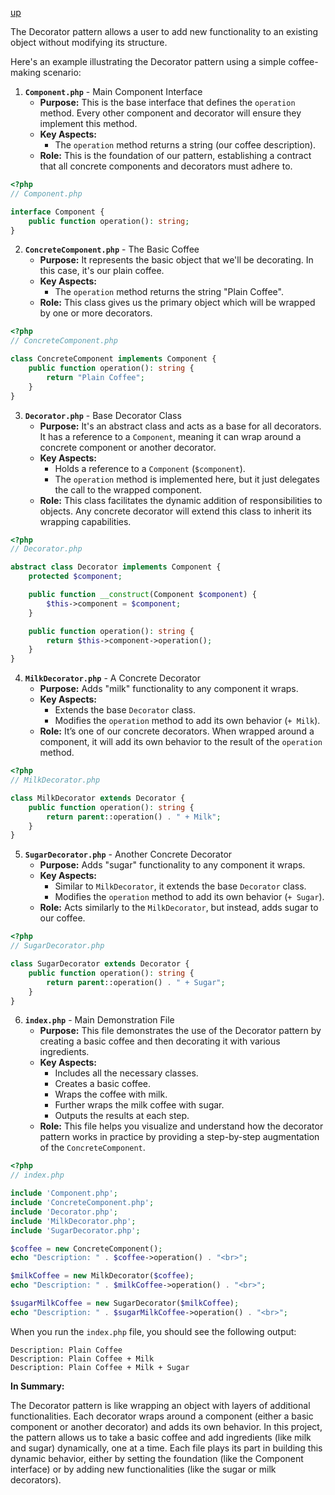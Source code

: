 [up](../README.md)

The Decorator pattern allows a user to add new functionality to an existing object without modifying its structure. 

Here's an example illustrating the Decorator pattern using a simple coffee-making scenario:

1. **`Component.php`** - Main Component Interface
    - **Purpose:** This is the base interface that defines the `operation` method. Every other component and decorator will ensure they implement this method.
    - **Key Aspects:**
      - The `operation` method returns a string (our coffee description).
    - **Role:** This is the foundation of our pattern, establishing a contract that all concrete components and decorators must adhere to.


```php
<?php
// Component.php

interface Component {
    public function operation(): string;
}
```

2. **`ConcreteComponent.php`** - The Basic Coffee
    - **Purpose:** It represents the basic object that we'll be decorating. In this case, it's our plain coffee.
    - **Key Aspects:**
      - The `operation` method returns the string "Plain Coffee".
    - **Role:** This class gives us the primary object which will be wrapped by one or more decorators.


```php
<?php
// ConcreteComponent.php

class ConcreteComponent implements Component {
    public function operation(): string {
        return "Plain Coffee";
    }
}
```

3. **`Decorator.php`** - Base Decorator Class
    - **Purpose:** It's an abstract class and acts as a base for all decorators. It has a reference to a `Component`, meaning it can wrap around a concrete component or another decorator.
    - **Key Aspects:**
      - Holds a reference to a `Component` (`$component`).
      - The `operation` method is implemented here, but it just delegates the call to the wrapped component.
    - **Role:** This class facilitates the dynamic addition of responsibilities to objects. Any concrete decorator will extend this class to inherit its wrapping capabilities.

```php
<?php
// Decorator.php

abstract class Decorator implements Component {
    protected $component;

    public function __construct(Component $component) {
        $this->component = $component;
    }

    public function operation(): string {
        return $this->component->operation();
    }
}
```

4. **`MilkDecorator.php`** - A Concrete Decorator
    - **Purpose:** Adds "milk" functionality to any component it wraps.
    - **Key Aspects:**
      - Extends the base `Decorator` class.
      - Modifies the `operation` method to add its own behavior (`+ Milk`).
    - **Role:** It’s one of our concrete decorators. When wrapped around a component, it will add its own behavior to the result of the `operation` method.

```php
<?php
// MilkDecorator.php

class MilkDecorator extends Decorator {
    public function operation(): string {
        return parent::operation() . " + Milk";
    }
}
```

5. **`SugarDecorator.php`** - Another Concrete Decorator
    - **Purpose:** Adds "sugar" functionality to any component it wraps.
    - **Key Aspects:**
      - Similar to `MilkDecorator`, it extends the base `Decorator` class.
      - Modifies the `operation` method to add its own behavior (`+ Sugar`).
    - **Role:** Acts similarly to the `MilkDecorator`, but instead, adds sugar to our coffee.


```php
<?php
// SugarDecorator.php

class SugarDecorator extends Decorator {
    public function operation(): string {
        return parent::operation() . " + Sugar";
    }
}
```

6. **`index.php`** - Main Demonstration File
    - **Purpose:** This file demonstrates the use of the Decorator pattern by creating a basic coffee and then decorating it with various ingredients.
    - **Key Aspects:**
      - Includes all the necessary classes.
      - Creates a basic coffee.
      - Wraps the coffee with milk.
      - Further wraps the milk coffee with sugar.
      - Outputs the results at each step.
    - **Role:** This file helps you visualize and understand how the decorator pattern works in practice by providing a step-by-step augmentation of the `ConcreteComponent`.


```php
<?php
// index.php

include 'Component.php';
include 'ConcreteComponent.php';
include 'Decorator.php';
include 'MilkDecorator.php';
include 'SugarDecorator.php';

$coffee = new ConcreteComponent();
echo "Description: " . $coffee->operation() . "<br>";

$milkCoffee = new MilkDecorator($coffee);
echo "Description: " . $milkCoffee->operation() . "<br>";

$sugarMilkCoffee = new SugarDecorator($milkCoffee);
echo "Description: " . $sugarMilkCoffee->operation() . "<br>";
```

When you run the `index.php` file, you should see the following output:

```
Description: Plain Coffee
Description: Plain Coffee + Milk
Description: Plain Coffee + Milk + Sugar
```

**In Summary:** 

The Decorator pattern is like wrapping an object with layers of additional functionalities. Each decorator wraps around a component (either a basic component or another decorator) and adds its own behavior. In this project, the pattern allows us to take a basic coffee and add ingredients (like milk and sugar) dynamically, one at a time. Each file plays its part in building this dynamic behavior, either by setting the foundation (like the Component interface) or by adding new functionalities (like the sugar or milk decorators).
